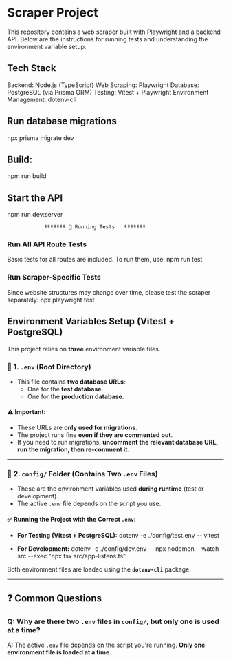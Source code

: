 

# Scraper Project

This repository contains a web scraper built with Playwright and a backend API. Below are the instructions for running tests and understanding the environment variable setup.

## Tech Stack
Backend: Node.js (TypeScript)
Web Scraping: Playwright
Database: PostgreSQL (via Prisma ORM)
Testing: Vitest + Playwright
Environment Management: dotenv-cli


## Run database migrations
npx prisma migrate dev

## Build:
npm run build

## Start the API
npm run dev:server



                ººººººº 🧪 Running Tests   ººººººº

### Run All API Route Tests
Basic tests for all routes are included. To run them, use:
npm run test


### Run Scraper-Specific Tests
Since website structures may change over time, please test the scraper separately:
npx playwright test



##  Environment Variables Setup (Vitest + PostgreSQL)

This project relies on **three** environment variable files. 

### 📌 **1. `.env` (Root Directory)**
- This file contains **two database URLs**:
  - One for the **test database**.
  - One for the **production database**.

#### ⚠️ Important:
- These URLs are **only used for migrations**.
- The project runs fine **even if they are commented out**.
- If you need to run migrations, **uncomment the relevant database URL, run the migration, then re-comment it.**

---

### 📌 **2. `config/` Folder (Contains Two `.env` Files)**
- These are the environment variables used **during runtime** (test or development).
- The active `.env` file depends on the script you use.

#### ✅ Running the Project with the Correct `.env`:
- **For Testing (Vitest + PostgreSQL):**
dotenv -e ./config/test.env -- vitest


- **For Development:**
dotenv -e ./config/dev.env -- npx nodemon --watch src --exec "npx tsx src/app-listens.ts"


Both environment files are loaded using the **`dotenv-cli`** package.

---

## ❓ Common Questions

### Q: Why are there two `.env` files in `config/`, but only one is used at a time?
A: The active `.env` file depends on the script you're running. **Only one environment file is loaded at a time.**






